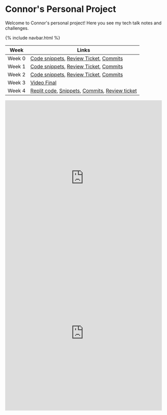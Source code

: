 # Connor's Personal Project
Welcome to Connor's personal project! Here you see my tech talk notes and challenges.

{% include navbar.html %}

| Week             | Links                                                                                                      |
| ---------------- | --------------- |
| Week 0 |  [Code snippets](codesnippets/week0code.md), [Review Ticket](https://github.com/cwang999/connor_personal_proj/issues/1), [Commits](https://github.com/cwang999/connor_personal_proj/commits?author=cwang999)|
| Week 1 | [Code snippets](codesnippets/week1code.md), [Review Ticket](https://github.com/cwang999/connor_personal_proj/issues/2), [Commits](https://github.com/cwang999/connor_personal_proj/commits?author=cwang999)|
| Week 2 | [Code snippets](codesnippets/week2code.md), [Review Ticket](https://github.com/cwang999/connor_personal_proj/issues/3), [Commits](https://github.com/cwang999/connor_personal_proj/commits?author=cwang999)|
| Week 3 | [Video Final](https://www.youtube.com/watch?v=SvfdbDNMej4) |
| Week 4 | [Replit code](https://replit.com/@CcWw/nighthawkcsp#main.py), [Snippets](codesnippets/week4snippets.md), [Commits](https://github.com/cwang999/nighthawk_csp/commits?author=cwang999), [Review ticket](https://github.com/cwang999/connor_personal_proj/issues/5) |

<iframe frameborder="0" width="100%" height="500px" src="https://replit.com/@CcWw/connorpersonalproj-2?embed=true"></iframe>
<iframe frameborder="0" width="100%" height="500px" src="https://replit.com/@CcWw/nighthawkcsp?embed=true"></iframe>

